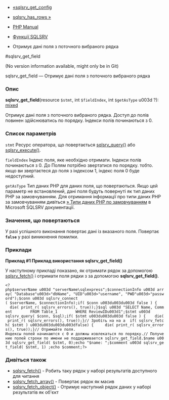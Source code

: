 - [«sqlsrv_get_config](function.sqlsrv-get-config.md)
- [sqlsrv_has_rows »](function.sqlsrv-has-rows.md)

- [PHP Manual](index.md)
- [Функції SQLSRV](ref.sqlsrv.md)
- Отримує дані поля з поточного вибраного рядка

#sqlsrv_get_field

(No version information available, might only be in Git)

sqlsrv_get_field — Отримує дані поля з поточного вибраного рядка

### Опис

**sqlsrv_get_field**(resource `$stmt`, int `$fieldIndex`, int
`$getAsType` u003d ?):
[mixed](language.types.declarations.md#language.types.declarations.mixed)

Отримує дані поля з поточного вибраного рядка. Доступ до полів повинен
здійснюватись по порядку. Індекси полів починаються з 0.

### Список параметрів

`stmt`
Ресурс оператора, що повертається
[sqlsrv_query()](function.sqlsrv-query.md) або
[sqlsrv_execute()](function.sqlsrv-execute.md).

`fieldIndex`
Індекс поля, яке необхідно отримати. Індекси полів починаються з 0. До
Полям потрібно звертатися по порядку. тобто. якщо ви звертаєтеся до поля з
індексом 1, індекс поля 0 буде недоступний.

`getAsType`
Тип даних PHP для даних поля, що повертаються. Якщо цей параметр не
встановлений, дані поля будуть повернуті як тип даних PHP за
замовчуванням. Для отримання інформації про типи даних PHP за замовчуванням
дивіться [» Типи даних PHP по
замовчуванням](http://msdn.microsoft.com/en-us/library/cc296193.aspx) в
Microsoft SQLSRV документації.

### Значення, що повертаються

У разі успішного виконання повертає дані із вказаного поля.
Повертає **`false`** у разі виникнення помилки.

### Приклади

**Приклад #1 Приклад використання **sqlsrv_get_field()****

У наступному прикладі показано, як отримати рядок за допомогою
[sqlsrv_fetch()](function.sqlsrv-fetch.md) і отримати поля рядки з
за допомогою **sqlsrv_get_field()**.

` <?php$serverName u003d "serverName\sqlexpress";$connectionInfo u003d array( "Database"u003d>"dbName", "UID"u003d>"username", "PWD"u003d>"password");$conn u003d sqlsrv_connect ( $serverName, $connectionInfo);if( $conn u003du003du003d false ) {     die( print_r( sqlsrv_errors(), true));}$sql u003d "SELECT Name, Comment        FROM Table_1        WHERE ReviewIDu003d1";$stmt u003d sqlsrv_query( $conn, $sql);if( $stmt u003du003du003d false ) {    die( print_r( sqlsrv_errors(), true));}// Зробіть на на а  if( sqlsrv_fetch( $stmt ) u003du003du003du003dfalse) {     die( print_r( sqlsrv_errors(), true));}// Отримайте поля. Индексы полей начинаются с 0 и должны извлекаться по порядку.// Получение полей строки по имени не поддерживается sqlsrv_get_field.$name u003d sqlsrv_get_field( $stmt, 0);echo "$name: ";$comment u003d sqlsrv_get_field( $stmt, 1) ;echo $comment;?> `

### Дивіться також

- [sqlsrv_fetch()](function.sqlsrv-fetch.md) - Робить таку
рядок у наборі результатів доступного для читання
- [sqlsrv_fetch_array()](function.sqlsrv-fetch-array.md) -
Повертає рядок як масив
- [sqlsrv_fetch_object()](function.sqlsrv-fetch-object.md) -
Отримує наступний рядок даних у наборі результатів як об'єкт
